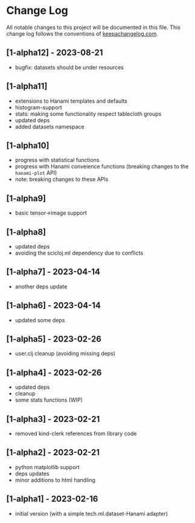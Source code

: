 # Change Log
All notable changes to this project will be documented in this file. This change log follows the conventions of [keepachangelog.com](http://keepachangelog.com/).

## [1-alpha12] - 2023-08-21
- bugfix: datasets should be under resources

## [1-alpha11]
- extensions to Hanami templates and defaults
- histogram-support
- stats: making some functionality respect tablecloth groups 
- updated deps
- added datasets namespace

## [1-alpha10]
- progress with statistical functions
- progress with Hanami conveience functions (breaking changes to the `hanami-plot` API)
- note: breaking changes to these APIs

## [1-alpha9]
- basic tensor->image support

## [1-alpha8]
- updated deps
- avoiding the scicloj.ml dependency due to conflicts

## [1-alpha7] - 2023-04-14
- another deps update

## [1-alpha6] - 2023-04-14
- updated some deps

## [1-alpha5] - 2023-02-26
- user.clj cleanup (avoiding missing deps)

## [1-alpha4] - 2023-02-26
- updated deps
- cleanup
- some stats functions (WIP)

## [1-alpha3] - 2023-02-21
- removed kind-clerk references from library code

## [1-alpha2] - 2023-02-21
- python matplotlib support
- deps updates
- minor additions to html handling

## [1-alpha1] - 2023-02-16
- initial version (with a simple tech.ml.dataset-Hanami adapter)

